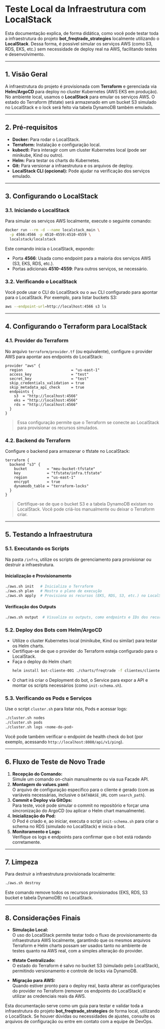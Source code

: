 # Teste Local da Infraestrutura com LocalStack

Esta documentação explica, de forma didática, como você pode testar toda a infraestrutura do projeto **bot_freqtrade_strategies** localmente utilizando o **LocalStack**. Dessa forma, é possível simular os serviços AWS (como S3, RDS, EKS, etc.) sem necessidade de deploy real na AWS, facilitando testes e desenvolvimento.

---

## 1. Visão Geral

A infraestrutura do projeto é provisionada com **Terraform** e gerenciada via **Helm/ArgoCD** para deploy no cluster Kubernetes (AWS EKS em produção). No ambiente local, usamos o **LocalStack** para emular os serviços AWS. O estado do Terraform (tfstate) será armazenado em um bucket S3 simulado no LocalStack e o lock será feito via tabela DynamoDB também emulado.

---

## 2. Pré-requisitos

- **Docker:** Para rodar o LocalStack.
- **Terraform:** Instalação e configuração local.
- **kubectl:** Para interagir com um cluster Kubernetes local (pode ser minikube, Kind ou outro).
- **Helm:** Para testar os charts do Kubernetes.
- **Git:** Para versionar a infraestrutura e os arquivos de deploy.
- **LocalStack CLI (opcional):** Pode ajudar na verificação dos serviços emulado.

---

## 3. Configurando o LocalStack

### 3.1. Iniciando o LocalStack

Para simular os serviços AWS localmente, execute o seguinte comando:

```bash
docker run --rm -d --name localstack_main \
  -p 4566:4566 -p 4510-4559:4510-4559 \
  localstack/localstack
```

Este comando inicia o LocalStack, expondo:
- Porta **4566**: Usada como endpoint para a maioria dos serviços AWS (S3, EKS, RDS, etc.).
- Portas adicionais **4510-4559**: Para outros serviços, se necessário.

### 3.2. Verificando o LocalStack

Você pode usar o CLI do LocalStack ou o `aws` CLI configurado para apontar para o LocalStack. Por exemplo, para listar buckets S3:

```bash
aws --endpoint-url=http://localhost:4566 s3 ls
```

---

## 4. Configurando o Terraform para LocalStack

### 4.1. Provider do Terraform

No arquivo `terraform/provider.tf` (ou equivalente), configure o provider AWS para apontar aos endpoints do LocalStack:

```hcl
provider "aws" {
  region                      = "us-east-1"
  access_key                  = "test"
  secret_key                  = "test"
  skip_credentials_validation = true
  skip_metadata_api_check     = true
  endpoints {
    s3  = "http://localhost:4566"
    eks = "http://localhost:4566"
    rds = "http://localhost:4566"
  }
}
```

> Essa configuração permite que o Terraform se conecte ao LocalStack para provisionar os recursos simulados.

### 4.2. Backend do Terraform

Configure o backend para armazenar o tfstate no LocalStack:

```hcl
terraform {
  backend "s3" {
    bucket         = "meu-bucket-tfstate"
    key            = "tfstate/infra.tfstate"
    region         = "us-east-1"
    encrypt        = true
    dynamodb_table = "terraform-locks"
  }
}
```

> Certifique-se de que o bucket S3 e a tabela DynamoDB existam no LocalStack. Você pode criá-los manualmente ou deixar o Terraform criar.

---

## 5. Testando a Infraestrutura

### 5.1. Executando os Scripts

Na pasta `/infra`, utilize os scripts de gerenciamento para provisionar ou destruir a infraestrutura.

#### Inicialização e Provisionamento

```bash
./aws.sh init   # Inicializa o Terraform
./aws.sh plan   # Mostra o plano de execução
./aws.sh apply  # Provisiona os recursos (EKS, RDS, S3, etc.) no LocalStack
```

#### Verificação dos Outputs

```bash
./aws.sh output  # Visualiza os outputs, como endpoints e IDs dos recursos provisionados
```

### 5.2. Deploy dos Bots com Helm/ArgoCD

- Utilize o cluster Kubernetes local (minikube, Kind ou similar) para testar os Helm charts.
- Certifique-se de que o provider do Terraform esteja configurado para o LocalStack.
- Faça o deploy do Helm chart:
  ```bash
  helm install bot-cliente-001 ./charts/freqtrade -f clientes/cliente-001/values.yaml --namespace freqtrade
  ```
- O chart irá criar o Deployment do bot, o Service para expor a API e montar os scripts necessários (como `init-schema.sh`).

### 5.3. Verificando os Pods e Serviços

Use o script `cluster.sh` para listar nós, Pods e acessar logs:

```bash
./cluster.sh nodes
./cluster.sh pods
./cluster.sh logs <nome-do-pod>
```

Você pode também verificar o endpoint de health check do bot (por exemplo, acessando `http://localhost:8080/api/v1/ping`).

---

## 6. Fluxo de Teste de Novo Trade

1. **Recepção do Comando:**  
   Simule um comando on-chain manualmente ou via sua Facade API.
2. **Montagem do values.yaml:**  
   O arquivo de configuração específico para o cliente é gerado (com as variáveis necessárias, inclusive o `DATABASE_URL` com `search_path`).
3. **Commit e Deploy via GitOps:**  
   Para teste, você pode simular o commit no repositório e forçar uma sincronização do ArgoCD (ou aplicar o Helm chart manualmente).
4. **Inicialização do Pod:**  
   O Pod é criado e, ao iniciar, executa o script `init-schema.sh` para criar o schema no RDS (simulado no LocalStack) e inicia o bot.
5. **Monitoramento e Logs:**  
   Verifique os logs e endpoints para confirmar que o bot está rodando corretamente.

---

## 7. Limpeza

Para destruir a infraestrutura provisionada localmente:

```bash
./aws.sh destroy
```

Este comando remove todos os recursos provisionados (EKS, RDS, S3 bucket e tabela DynamoDB) no LocalStack.

---

## 8. Considerações Finais

- **Simulação Local:**  
  O uso do LocalStack permite testar todo o fluxo de provisionamento da infraestrutura AWS localmente, garantindo que os mesmos arquivos Terraform e Helm charts possam ser usados tanto no ambiente de testes quanto na AWS real, com a simples alteração do provider.

- **tfstate Centralizado:**  
  O estado do Terraform é salvo no bucket S3 (simulado pelo LocalStack), permitindo versionamento e controle de locks via DynamoDB.

- **Migração para AWS:**  
  Quando estiver pronto para o deploy real, basta alterar as configurações do provider no Terraform (remover os endpoints do LocalStack) e utilizar as credenciais reais da AWS.

Esta documentação serve como um guia para testar e validar toda a infraestrutura do projeto **bot_freqtrade_strategies** de forma local, utilizando o LocalStack. Se houver dúvidas ou necessidades de ajustes, consulte os arquivos de configuração ou entre em contato com a equipe de DevOps.
